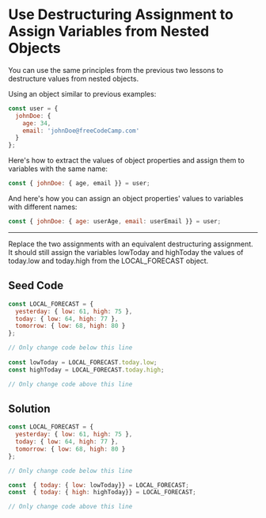 # Use Destructuring Assignment to Assign Variables from Nested Objects

You can use the same principles from the previous two lessons to destructure values from nested objects.

Using an object similar to previous examples:

```javascript
const user = {
  johnDoe: { 
    age: 34,
    email: 'johnDoe@freeCodeCamp.com'
  }
};
```

Here's how to extract the values of object properties and assign them to variables with the same name:

```javascript
const { johnDoe: { age, email }} = user;
```

And here's how you can assign an object properties' values to variables with different names:

```javascript
const { johnDoe: { age: userAge, email: userEmail }} = user;
```
 
-----

Replace the two assignments with an equivalent destructuring assignment. It should still assign the variables lowToday and highToday the values of today.low and today.high from the LOCAL_FORECAST object.

## Seed Code

```javascript
const LOCAL_FORECAST = {
  yesterday: { low: 61, high: 75 },
  today: { low: 64, high: 77 },
  tomorrow: { low: 68, high: 80 }
};

// Only change code below this line
  
const lowToday = LOCAL_FORECAST.today.low;
const highToday = LOCAL_FORECAST.today.high;

// Only change code above this line
```

## Solution

```javascript
const LOCAL_FORECAST = {
  yesterday: { low: 61, high: 75 },
  today: { low: 64, high: 77 },
  tomorrow: { low: 68, high: 80 }
};

// Only change code below this line

const  { today: { low: lowToday}} = LOCAL_FORECAST;
const  { today: { high: highToday}} = LOCAL_FORECAST;

// Only change code above this line
```
